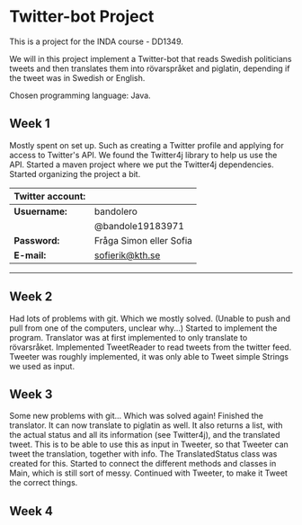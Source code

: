 # Twitter-bot Project
This is a project for the INDA course - DD1349.  

We will in this project implement a Twitter-bot that reads Swedish politicians tweets and then translates them  into 
rövarspråket and piglatin, depending if the tweet was in Swedish or English. 

Chosen programming language: Java.

## Week 1

Mostly spent on set up. Such as creating a Twitter profile and applying for access to Twitter's API. 
We found the Twitter4j library to help us use the API. 
Started a maven project where we put the Twitter4j dependencies. Started organizing the project a bit. 


|Twitter account:  |                        |
|------------------|------------------------|
|**Usuername:**    |bandolero               |
|                  |@bandole19183971        |
|**Password:**     |Fråga Simon eller Sofia |
|**E-mail:**       | sofierik@kth.se        |
---

## Week 2
Had lots of problems with git. Which we mostly solved. (Unable to push and pull from one of the computers, unclear why...) 
Started to implement the program. Translator was at first implemented to only translate to rövarsråket. Implemented TweetReader 
to read tweets from the twitter feed. Tweeter was roughly implemented, it was only able to Tweet simple Strings we used as input. 

## Week 3
Some new problems with git... Which was solved again! 
Finished the translator. It can now translate to piglatin as well. It also returns a list, with the actual status and all its information (see Twitter4j),
and the translated tweet. This is to be able to use this as input in Tweeter, so that Tweeter can tweet the translation, together with info. 
The TranslatedStatus class was created for this. Started to connect the different methods and classes in Main, which is still sort of messy.
Continued with Tweeter, to make it Tweet the correct things. 

## Week 4


